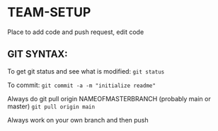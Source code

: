 # TEAM-SETUP
Place to add code and push request, edit code

## GIT SYNTAX:
To get git status and see what is modified:
    `git status`

To commit:
    `git commit -a -m "initialize readme"`

Always do git pull origin NAMEOFMASTERBRANCH (probably main or master)
    `git pull origin main`

Always work on your own branch and then push



